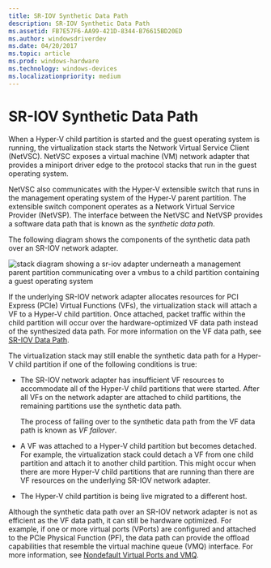 ```yaml
---
title: SR-IOV Synthetic Data Path
description: SR-IOV Synthetic Data Path
ms.assetid: FB7E57F6-AA99-421D-8344-B76615BD20ED
ms.author: windowsdriverdev
ms.date: 04/20/2017
ms.topic: article
ms.prod: windows-hardware
ms.technology: windows-devices
ms.localizationpriority: medium
---
```


# SR-IOV Synthetic Data Path


When a Hyper-V child partition is started and the guest operating system is running, the virtualization stack starts the Network Virtual Service Client (NetVSC). NetVSC exposes a virtual machine (VM) network adapter that provides a miniport driver edge to the protocol stacks that run in the guest operating system.

NetVSC also communicates with the Hyper-V extensible switch that runs in the management operating system of the Hyper-V parent partition. The extensible switch component operates as a Network Virtual Service Provider (NetVSP). The interface between the NetVSC and NetVSP provides a software data path that is known as the *synthetic data path*.

The following diagram shows the components of the synthetic data path over an SR-IOV network adapter.

![stack diagram showing a sr-iov adapter underneath a management parent partition communicating over a vmbus to a child partition containing a guest operating system](images/sriovsynthetic-datapaths.png)

If the underlying SR-IOV network adapter allocates resources for PCI Express (PCIe) Virtual Functions (VFs), the virtualization stack will attach a VF to a Hyper-V child partition. Once attached, packet traffic within the child partition will occur over the hardware-optimized VF data path instead of the synthesized data path. For more information on the VF data path, see [SR-IOV Data Path](sr-iov-data-paths.md).

The virtualization stack may still enable the synthetic data path for a Hyper-V child partition if one of the following conditions is true:

-   The SR-IOV network adapter has insufficient VF resources to accommodate all of the Hyper-V child partitions that were started. After all VFs on the network adapter are attached to child partitions, the remaining partitions use the synthetic data path.

    The process of failing over to the synthetic data path from the VF data path is known as *VF failover*.

-   A VF was attached to a Hyper-V child partition but becomes detached. For example, the virtualization stack could detach a VF from one child partition and attach it to another child partition. This might occur when there are more Hyper-V child partitions that are running than there are VF resources on the underlying SR-IOV network adapter.

-   The Hyper-V child partition is being live migrated to a different host.

Although the synthetic data path over an SR-IOV network adapter is not as efficient as the VF data path, it can still be hardware optimized. For example, if one or more virtual ports (VPorts) are configured and attached to the PCIe Physical Function (PF), the data path can provide the offload capabilities that resemble the virtual machine queue (VMQ) interface. For more information, see [Nondefault Virtual Ports and VMQ](nondefault-virtual-ports-and-vmq.md).

 

 





